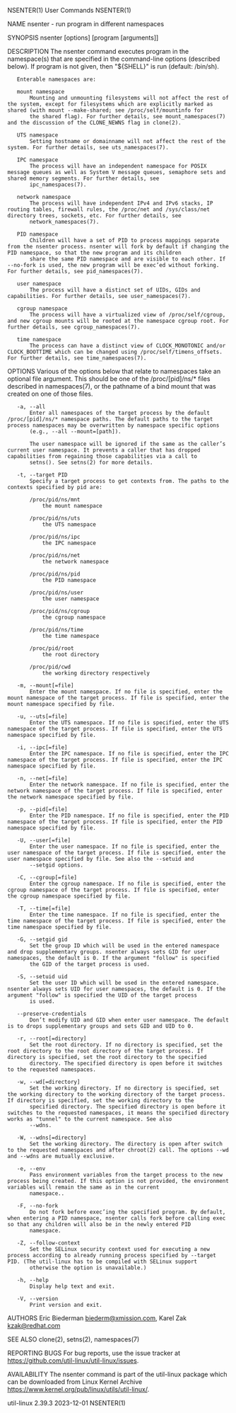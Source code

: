NSENTER(1)                                                                                     User Commands                                                                                     NSENTER(1)

NAME
       nsenter - run program in different namespaces

SYNOPSIS
       nsenter [options] [program [arguments]]

DESCRIPTION
       The nsenter command executes program in the namespace(s) that are specified in the command-line options (described below). If program is not given, then "${SHELL}" is run (default: /bin/sh).

       Enterable namespaces are:

       mount namespace
           Mounting and unmounting filesystems will not affect the rest of the system, except for filesystems which are explicitly marked as shared (with mount --make-shared; see /proc/self/mountinfo for
           the shared flag). For further details, see mount_namespaces(7) and the discussion of the CLONE_NEWNS flag in clone(2).

       UTS namespace
           Setting hostname or domainname will not affect the rest of the system. For further details, see uts_namespaces(7).

       IPC namespace
           The process will have an independent namespace for POSIX message queues as well as System V message queues, semaphore sets and shared memory segments. For further details, see
           ipc_namespaces(7).

       network namespace
           The process will have independent IPv4 and IPv6 stacks, IP routing tables, firewall rules, the /proc/net and /sys/class/net directory trees, sockets, etc. For further details, see
           network_namespaces(7).

       PID namespace
           Children will have a set of PID to process mappings separate from the nsenter process. nsenter will fork by default if changing the PID namespace, so that the new program and its children
           share the same PID namespace and are visible to each other. If --no-fork is used, the new program will be exec’ed without forking. For further details, see pid_namespaces(7).

       user namespace
           The process will have a distinct set of UIDs, GIDs and capabilities. For further details, see user_namespaces(7).

       cgroup namespace
           The process will have a virtualized view of /proc/self/cgroup, and new cgroup mounts will be rooted at the namespace cgroup root. For further details, see cgroup_namespaces(7).

       time namespace
           The process can have a distinct view of CLOCK_MONOTONIC and/or CLOCK_BOOTTIME which can be changed using /proc/self/timens_offsets. For further details, see time_namespaces(7).

OPTIONS
       Various of the options below that relate to namespaces take an optional file argument. This should be one of the /proc/[pid]/ns/* files described in namespaces(7), or the pathname of a bind mount
       that was created on one of those files.

       -a, --all
           Enter all namespaces of the target process by the default /proc/[pid]/ns/* namespace paths. The default paths to the target process namespaces may be overwritten by namespace specific options
           (e.g., --all --mount=[path]).

           The user namespace will be ignored if the same as the caller’s current user namespace. It prevents a caller that has dropped capabilities from regaining those capabilities via a call to
           setns(). See setns(2) for more details.

       -t, --target PID
           Specify a target process to get contexts from. The paths to the contexts specified by pid are:

           /proc/pid/ns/mnt
               the mount namespace

           /proc/pid/ns/uts
               the UTS namespace

           /proc/pid/ns/ipc
               the IPC namespace

           /proc/pid/ns/net
               the network namespace

           /proc/pid/ns/pid
               the PID namespace

           /proc/pid/ns/user
               the user namespace

           /proc/pid/ns/cgroup
               the cgroup namespace

           /proc/pid/ns/time
               the time namespace

           /proc/pid/root
               the root directory

           /proc/pid/cwd
               the working directory respectively

       -m, --mount[=file]
           Enter the mount namespace. If no file is specified, enter the mount namespace of the target process. If file is specified, enter the mount namespace specified by file.

       -u, --uts[=file]
           Enter the UTS namespace. If no file is specified, enter the UTS namespace of the target process. If file is specified, enter the UTS namespace specified by file.

       -i, --ipc[=file]
           Enter the IPC namespace. If no file is specified, enter the IPC namespace of the target process. If file is specified, enter the IPC namespace specified by file.

       -n, --net[=file]
           Enter the network namespace. If no file is specified, enter the network namespace of the target process. If file is specified, enter the network namespace specified by file.

       -p, --pid[=file]
           Enter the PID namespace. If no file is specified, enter the PID namespace of the target process. If file is specified, enter the PID namespace specified by file.

       -U, --user[=file]
           Enter the user namespace. If no file is specified, enter the user namespace of the target process. If file is specified, enter the user namespace specified by file. See also the --setuid and
           --setgid options.

       -C, --cgroup[=file]
           Enter the cgroup namespace. If no file is specified, enter the cgroup namespace of the target process. If file is specified, enter the cgroup namespace specified by file.

       -T, --time[=file]
           Enter the time namespace. If no file is specified, enter the time namespace of the target process. If file is specified, enter the time namespace specified by file.

       -G, --setgid gid
           Set the group ID which will be used in the entered namespace and drop supplementary groups. nsenter always sets GID for user namespaces, the default is 0. If the argument "follow" is specified
           the GID of the target process is used.

       -S, --setuid uid
           Set the user ID which will be used in the entered namespace. nsenter always sets UID for user namespaces, the default is 0. If the argument "follow" is specified the UID of the target process
           is used.

       --preserve-credentials
           Don’t modify UID and GID when enter user namespace. The default is to drops supplementary groups and sets GID and UID to 0.

       -r, --root[=directory]
           Set the root directory. If no directory is specified, set the root directory to the root directory of the target process. If directory is specified, set the root directory to the specified
           directory. The specified directory is open before it switches to the requested namespaces.

       -w, --wd[=directory]
           Set the working directory. If no directory is specified, set the working directory to the working directory of the target process. If directory is specified, set the working directory to the
           specified directory. The specified directory is open before it switches to the requested namespaces, it means the specified directory works as "tunnel" to the current namespace. See also
           --wdns.

       -W, --wdns[=directory]
           Set the working directory. The directory is open after switch to the requested namespaces and after chroot(2) call. The options --wd and --wdns are mutually exclusive.

       -e, --env
           Pass environment variables from the target process to the new process being created. If this option is not provided, the environment variables will remain the same as in the current
           namespace..

       -F, --no-fork
           Do not fork before exec’ing the specified program. By default, when entering a PID namespace, nsenter calls fork before calling exec so that any children will also be in the newly entered PID
           namespace.

       -Z, --follow-context
           Set the SELinux security context used for executing a new process according to already running process specified by --target PID. (The util-linux has to be compiled with SELinux support
           otherwise the option is unavailable.)

       -h, --help
           Display help text and exit.

       -V, --version
           Print version and exit.

AUTHORS
       Eric Biederman <biederm@xmission.com>, Karel Zak <kzak@redhat.com>

SEE ALSO
       clone(2), setns(2), namespaces(7)

REPORTING BUGS
       For bug reports, use the issue tracker at https://github.com/util-linux/util-linux/issues.

AVAILABILITY
       The nsenter command is part of the util-linux package which can be downloaded from Linux Kernel Archive <https://www.kernel.org/pub/linux/utils/util-linux/>.

util-linux 2.39.3                                                                                2023-12-01                                                                                      NSENTER(1)
